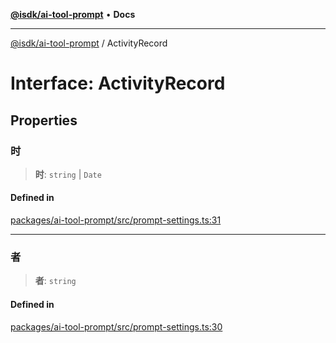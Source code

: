 [**@isdk/ai-tool-prompt**](../README.md) • **Docs**

***

[@isdk/ai-tool-prompt](../globals.md) / ActivityRecord

# Interface: ActivityRecord

## Properties

### 时

> **时**: `string` \| `Date`

#### Defined in

[packages/ai-tool-prompt/src/prompt-settings.ts:31](https://github.com/isdk/ai-tool-prompt.js/blob/56ba47e7448def48d7081eb98dbdd2995e67a298/src/prompt-settings.ts#L31)

***

### 者

> **者**: `string`

#### Defined in

[packages/ai-tool-prompt/src/prompt-settings.ts:30](https://github.com/isdk/ai-tool-prompt.js/blob/56ba47e7448def48d7081eb98dbdd2995e67a298/src/prompt-settings.ts#L30)
